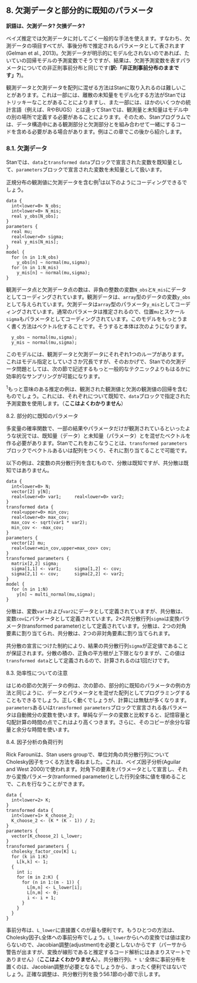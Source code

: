## 8. 欠測データと部分的に既知のパラメータ
**訳語は、欠測データ? 欠損データ?**

ベイズ推定では欠測データに対してごく一般的な手法を使えます。すなわち、欠測データの項目すべてが、事後分布で推定されるパラメータとして表されます(Gelman et al., 2013)。欠測データが明示的にモデル化されないのであれば、たいていの回帰モデルの予測変数でそうですが、結果は、欠測予測変数を表すパラメータについての非正則事前分布と同じです(**訳:「非正則事前分布のままです」?**)。

観測データと欠測データを配列に混ぜる方法はStanに取り入れるのは難しいことがあります。これは一部には、離散の未知量をモデル化する方法がStanではトリッキーなことがあることによりますし、また一部には、ほかのいくつかの統計言語（例えば、RやBUGS）とは違ってStanでは、観測量と未知量はモデル中の別の場所で定義する必要があることによります。そのため、Stanプログラムでは、データ構造中にある観測部分と欠測部分とを組み合わせて一緒にするコードを含める必要がある場合があります。例はこの章でこの後から紹介します。

### 8.1. 欠測データ

Stanでは、`data`と`transformed data`ブロックで宣言された変数を既知量として、`parameters`ブロックで宣言された変数を未知量として扱います。

正規分布の観測値に欠測データを含む例<sup>1</sup>は以下のようにコーディングできるでしょう。

```
data {
  int<lower=0> N_obs;
  int<lower=0> N_mis;
  real y_obs[N_obs];
}
parameters {
  real mu;
  real<lower=0> sigma;
  real y_mis[N_mis];
}
model {
  for (n in 1:N_obs)
    y_obs[n] ~ normal(mu,sigma);
  for (n in 1:N_mis)
    y_mis[n] ~ normal(mu,sigma);
}
```

観測データ点と欠測データ点の数は、非負の整数の変数`N_obs`と`N_mis`にデータとしてコーディングされています。観測データは、`array`型のデータの変数`y_obs`として与えられています。欠測データは`array`型のパラメータ`y_mis`としてコーディングされています。通常のパラメータは推定されるので、位置`mu`とスケール`sigma`もパラメータとしてコーディングされています。このモデルをもっとうまく書く方法はベクトル化することです。そうすると本体は次のようになります。

```
  y_obs ~ normal(mu,sigma);
  y_mis ~ normal(mu,sigma);
```

このモデルには、観測データと欠測データにそれぞれ1つのループがあります。これはモデル指定としていささか冗長ですが、そのおかげで、Stanでの欠測データ問題としては、次の節で記述するもっと一般的なテクニックよりもはるかに効率的なサンプリングが可能になります。

<sup>1</sup>もっと意味のある推定の例は、観測された観測値と欠測の観測値の回帰を含むものでしょう。これには、それぞれについて既知で、`data`ブロックで指定された予測変数を使用します。（**ここはよくわかりません**）

8.2. 部分的に既知のパラメータ

多変量の確率関数で、一部の結果やパラメータだけが観測されているといったような状況では、既知量（データ）と未知量（パラメータ）とを混ぜたベクトルを作る必要があります。Stanでこれをおこなうことは、`transformed parameters`ブロックでベクトルあるいは配列をつくり、それに割り当てることで可能です。

以下の例は、2変数の共分散行列を含むもので、分散は既知ですが、共分散は既知ではありません。

```
data {
  int<lower=0> N;
  vector[2] y[N];
  real<lower=0> var1;     real<lower=0> var2;
}
transformed data {
  real<upper=0> min_cov;
  real<lower=0> max_cov;
  max_cov <- sqrt(var1 * var2);
  min_cov <- -max_cov;
}
parameters {
  vector[2] mu;
  real<lower=min_cov,upper=max_cov> cov;
}
transformed parameters {
  matrix[2,2] sigma;
  sigma[1,1] <- var1;     sigma[1,2] <- cov;
  sigma[2,1] <- cov;      sigma[2,2] <- var2;
}
model {
  for (n in 1:N)
    y[n] ~ multi_normal(mu,sigma);
}
```

分散は、変数`var1`および`var2`にデータとして定義されていますが、共分散は、変数`cov`にパラメータとして定義されています。2×2共分散行列`sigma`は変換パラメータ(transformed parameter)として定義されています。分散は、2つの対角要素に割り当てられ、共分散は、2つの非対角要素に割り当てられます。

共分散の宣言につけた制約により、結果の共分散行列`sigma`が正定値であることが保証されます。分散の積の、正負の平方根が上下限となりますが、この値は`transformed data`として定義されるので、計算されるのは1回だけです。

8.3. 効率性についての注意

はじめの節の欠測データの例は、次の節の、部分的に既知のパラメータの例の方法と同じように、データとパラメータとを混ぜた配列としてプログラミングすることもできるでしょう。正しく動くでしょうが、計算には無駄が多くなります。`parameters`あるいは`transformed parameters`ブロックで宣言される各パラメータは自動微分の変数を使います。単純なデータの変数と比較すると、記憶容量と勾配計算の時間の点でこれはより高くつきます。さらに、そのコピーが余分な容量と余分な時間を使います。

8.4. 因子分析の負荷行列

Rick Farouniは、Stan users groupで、単位対角の共分散行列についてCholesky因子をつくる方法を尋ねました。これは、ベイズ因子分析(Aguilar and West 2000)で使われます。対角下の要素をパラメータとして宣言し、それから変換パラメータ(tranformed parameter)とした行列全体に値を埋めることで、これを行なうことができます。

```
data {
  int<lower=2> K;
}
transformed data {
  int<lower=1> K_choose_2;
  K_choose_2 <- (K * (K - 1)) / 2;
}
parameters {
  vector[K_choose_2] L_lower;
}
transformed parameters {
  cholesky_factor_cov[K] L;
  for (k in 1:K)
    L[k,k] <- 1;
  {
    int i;
    for (m in 2:K) {
      for (n in 1:(m - 1)) {
        L[m,n] <- L_lower[i];
        L[n,m] <- 0;
        i <- i + 1;
      }
    }
  }
}
```

事前分布は、`L_lower`に直接置くのが最も便利です。もうひとつの方法は、Cholesky因子`L`全体への事前分布でしょう。`L_lower`から`L`への変換では値は変わらないので、Jacobian調整(adjustment)を必要としないからです（パーサから警告が出ますが、変換が線形であると推定するコード解析にはあまりスマートでありません）（**ここはよくわかりません**）。共分散行列`L * L'`全体に事前分布を置くのは、Jacobian調整が必要となるでしょうから、まったく便利ではないでしょう。正確な調整は、共分散行列を扱う56.1節の小節で示します。
